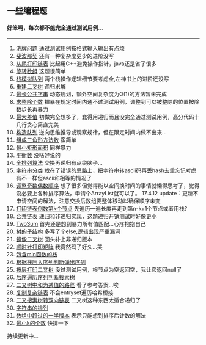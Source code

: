 ## 一些编程题

#### 好笨啊，每次都不能完全通过测试用例...

***
1. [洗牌问题](./src/Shuffle/test.java)  通过测试用例按格式输入输出有点烦   
2. [斐波那契](./src/Fibonacci/test.java) 还有一种复杂度更少的进阶没写
3. [从尾打印链表](./src/PrintListFromEnd/test.java) 比起用C++避免操作指针，java还是省了很多
4. [旋转数组]() 这题很简单
5. [栈模拟队列](./src/TwoStackRealizeQueue/test.java) 两个栈操作逻辑细节要考虑全,左神书上的进阶还没写
6. [重建二叉树](./src/RebuildBinaryTree/test.java) 递归求解
7. [最长公共字串](./src/LongestCommonSubstring/test.java) 动态规划，额外空间复杂度为O(1)的方法暂未完成
8. [求整除个数](./src/ExactDivision/test.java) 裸暴在规定时间内通不过测试用例，调整到可以被整除的位置按除数步长再暴力
9. [最大差值](./src/Maximus/test.java) 初做完全想多了，蠢得用递归而且没完全通过测试用例，高分代码十几行贪心简直完美
10. [构造队列](./src/QueueOrder/test.java) 逆向思维推导或观察规律，但在限定时间内做不出来...
11. [组成三角形方法数](./src/AssemblyTriangle/test.java) 蛮简单
12. [最小矩形面积](./src/TheSmallestRectangle/test.java) 同样暴力
13. [平衡数](./src/BalanceNumber/test.java) 没啥好说的
14. [全排列算法](./src/PokerSequence/test.java) 交换再递归有点绕脑子...
15. [字符串分类](./src/ClassifyString/test.java) 栽在了错误的思路上，把字符串转ascii码再丢hash去重忘记考虑有不一样但ascii和相等的情况了
16. [调整奇数偶数顺序](./src/SetArrayItemProcedure/test.java) 想了很多但觉得能以空间换时间的事情就懒得思考了，觉得没必要上各种排序算法，申请个ArrayList就可以了。 17.4.12 update：更新不申请空间的解法，注意交换后数组要整体移动以确保顺序未变
17. [打印链表倒数第k个节点](./scr/InvertedNode/test.java) 先遍历一遍长度再走到第n-k+1个节点或者用栈?
18. [合并链表](./src/MergeLinkedList/Main.java) 递归和非递归实现，这题递归开销测试时好像更小
19. [TwoSum](./src/TwoSum/Main.java) 首先还是想到暴力所有值匹配...心疼抱抱自己
20. [树的子结构](./src/TreeSubstructure/Main.java) 多写了个else,逻辑出现严重漏洞
21. [镜像二叉树](./src/BinaryTreeMirror/Main.java) 回头补上非递归版本
22. [顺时针打印矩阵](./src/ClockwisePrintMatrix/Main.java) 我竟然码了好久...哭
23. [包含min函数的栈](./src/StackWithGetMinFunction/Main.java)
24. [根据栈压入序列判断弹出序列](./src/IsPopOrder/Main.java)
25. [按层打印二叉树](./src/PrintBinaryTreeByLayer/Main.java) 没过测试用例，根节点为空返回空，我让它返回null了
26. [后序遍历序列判断搜索树](./src/IsBinarySearchTree/Main.java)
27. [二叉树中和为某值的路径](./src/BinaryTreePath/Main.java) 看了参考答案...唉
28. [复制复杂链表](./src/ComplexLinkedList/Main.java) 不会entryset遍历哈希桥接
29. [二叉搜索树转双向链表](./src/BinarySearchTreeToLinkedList/Main.java) 二叉树这种东西太适合递归了
30. [字符串的排列](./src/StringRank/Main.java) 
31. [数组中超过的一半版本](./src/NumCountHigherThanArrayHalfLength/Main.java) 表示只能想到排序后计数的解法
32. [最小k的个数](./src/TheMinNumberCount/Main.java) 快排一下

持续更新中...
